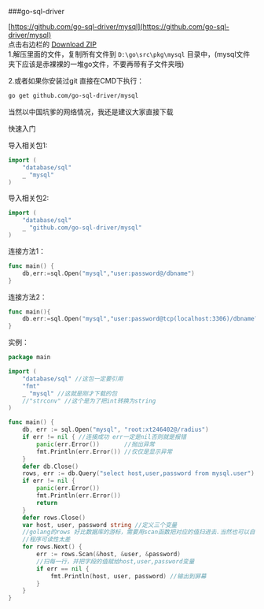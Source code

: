###go-sql-driver

[https://github.com/go-sql-driver/mysql](https://github.com/go-sql-driver/mysql)        
点击右边栏的 [Download ZIP](https://codeload.github.com/go-sql-driver/mysql/zip/master)           
1.解压里面的文件，复制所有文件到 `D:\go\src\pkg\mysql` 目录中，(mysql文件夹下应该是赤裸裸的一堆go文件，不要再带有子文件夹哦)         

2.或者如果你安装过git 直接在CMD下执行：         
```bash
go get github.com/go-sql-driver/mysql
```
当然以中国坑爹的网络情况，我还是建议大家直接下载

快速入门

导入相关包1:
```go
import (
	"database/sql"
	_ "mysql"
)
```
导入相关包2:
```go
import (
	"database/sql"
	_ "github.com/go-sql-driver/mysql"
)
```
连接方法1：
```go
func main() {
	db,err:=sql.Open("mysql","user:password@/dbname")
}
```
连接方法2：
```go
func main(){
	db.err:=sql.Open("mysql","user:password@tcp(localhost:3306)/dbname?charset=utf8")
}
```

实例：
```go
package main

import (
	"database/sql" //这包一定要引用
	"fmt"
	_ "mysql" //这就是刚才下载的包
	//"strconv" //这个是为了把int转换为string
)

func main() {
	db, err := sql.Open("mysql", "root:xt246402@/radius")
	if err != nil { //连接成功 err一定是nil否则就是报错
		panic(err.Error())       //抛出异常
		fmt.Println(err.Error()) //仅仅是显示异常
	}
	defer db.Close()                                                   //只有在前面用了 panic 这时defer才能起作用
	rows, err := db.Query("select host,user,password from mysql.user") //mysql查询
	if err != nil {
		panic(err.Error())
		fmt.Println(err.Error())
		return
	}
	defer rows.Close()
	var host, user, password string //定义三个变量
	//golang的rows 好比数据库的游标，需要用scan函数把对应的值扫进去.当然也可以自己循环它的属性索引不过不建议这么做。
	//程序可读性太差
	for rows.Next() {
		err := rows.Scan(&host, &user, &password)
		//扫每一行，并把字段的值赋给host,user,password变量
		if err == nil {
			fmt.Println(host, user, password) //输出到屏幕
		}
	}
}
```
